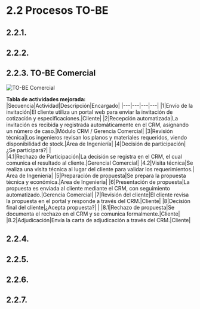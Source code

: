 # 2.2 Procesos TO-BE
## 2.2.1.

## 2.2.2.

## 2.2.3. TO-BE Comercial
![TO-BE Comercial](https://github.com/user-attachments/assets/03986344-933f-4470-8bc1-d26694c85eee)

**Tabla de actividades mejorada:**
|Secuencia|Actividad|Descripción|Encargado|
|---|---|---|---|
|1|Envío de la invitación|El cliente utiliza un portal web para enviar la invitación de cotización y especificaciones.|Cliente|
|2|Recepción automatizada|La invitación es recibida y registrada automáticamente en el CRM, asignando un número de caso.|Módulo CRM / Gerencia Comercial|
|3|Revisión técnica|Los ingenieros revisan los planos y materiales requeridos, viendo disponibilidad de stock.|Área de Ingeniería|
|4|Decisión de participación|¿Se participará?| |	
|4.1|Rechazo de Participación|La decisión se registra en el CRM, el cual comunica el resultado al cliente.|Gerencial Comercial|
|4.2|Visita técnica|Se realiza una visita técnica al lugar del cliente para validar los requerimientos.|Área de Ingeniería|
|5|Preparación de propuesta|Se prepara la propuesta técnica y económica.|Area de Ingenieria|
|6|Presentación de propuesta|La propuesta es enviada al cliente mediante el CRM, con seguimiento automatizado.|Gerencia Comercial|
|7|Revisión del cliente|El cliente revisa la propuesta en el portal y responde a través del CRM.|Cliente|
|8|Decisión final del cliente|¿Acepta propuesta?|	|
|8.1|Rechazo de propuesta|Se documenta el rechazo en el CRM y se comunica formalmente.|Cliente|
|8.2|Adjudicación|Envía la carta de adjudicación a través del CRM.|Cliente|


## 2.2.4.

## 2.2.5.

## 2.2.6.

## 2.2.7.
